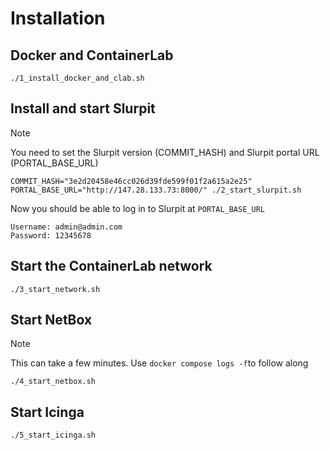 # Installation

## Docker and ContainerLab

```
./1_install_docker_and_clab.sh
```

## Install and start Slurpit

> [!NOTE]
> You need to set the Slurpit version (COMMIT_HASH) and Slurpit portal URL (PORTAL_BASE_URL)

```
COMMIT_HASH="3e2d20458e46cc026d39fde599f01f2a615a2e25" PORTAL_BASE_URL="http://147.28.133.73:8000/" ./2_start_slurpit.sh
```

Now you should be able to log in to Slurpit at `PORTAL_BASE_URL`

```
Username: admin@admin.com
Password: 12345678
```

## Start the ContainerLab network

```
./3_start_network.sh
```

## Start NetBox

> [!NOTE]
> This can take a few minutes. Use `docker compose logs -f`to follow along

```
./4_start_netbox.sh
```

## Start Icinga

```
./5_start_icinga.sh
```